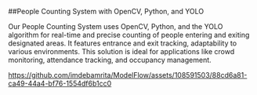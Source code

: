 ##People Counting System with OpenCV, Python, and YOLO

Our People Counting System uses OpenCV, Python, and the YOLO algorithm for real-time and precise counting of people entering and exiting designated areas. It features entrance and exit tracking, adaptability to various environments. This solution is ideal for applications like crowd monitoring, attendance tracking, and occupancy management.

https://github.com/imdebamrita/ModelFlow/assets/108591503/88cd6a81-ca49-44a4-bf76-1554df6b1cc0

